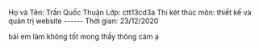 Họ và Tên: Trần Quốc Thuận
Lớp: ctt13cd3a
Thi két thúc môn: thiết kế và quản trị website ------ Thời gian: 23/12/2020

bài em làm không tốt mong thầy thông cảm ạ 
